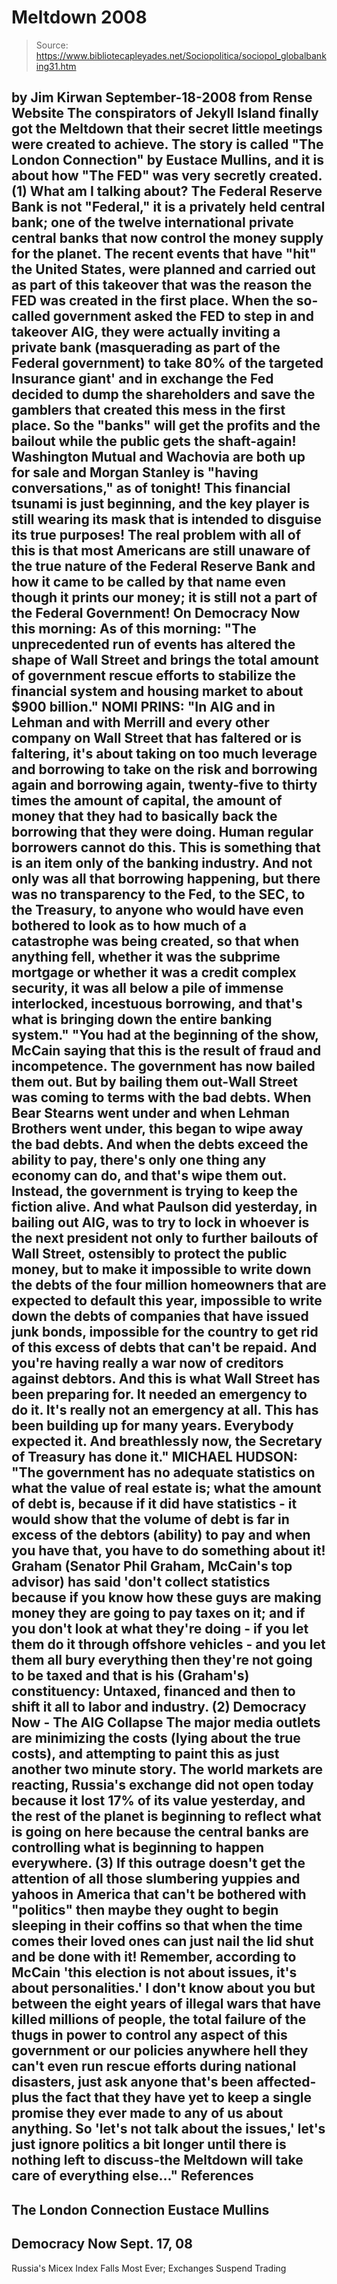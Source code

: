 # Meltdown 2008

> Source: https://www.bibliotecapleyades.net/Sociopolitica/sociopol_globalbanking31.htm

by Jim Kirwan
September-18-2008
from
Rense
Website
The conspirators of Jekyll Island finally got the Meltdown that their secret
little meetings were created to achieve. The story is called "The
London Connection" by Eustace Mullins, and it is about how
"The FED" was very secretly created. (1)
What am I talking about?
The Federal Reserve Bank is not "Federal," it is
a privately held central bank; one of the twelve international private
central banks that now control the money supply for the planet. The recent
events that have "hit" the United States, were planned and carried out as
part of this takeover that was the reason the FED was created in the first
place.
When the so-called government asked the FED to step in and takeover AIG,
they were actually inviting a private bank (masquerading as part of the
Federal government) to take 80% of the targeted Insurance giant' and in
exchange the Fed decided to dump the shareholders and save the gamblers that
created this mess in the first place. So the "banks" will get the profits
and the bailout while the public gets the shaft-again!
Washington Mutual and Wachovia are both up for sale and Morgan Stanley is
"having conversations," as of tonight! This financial tsunami is just
beginning, and the key player is still wearing its mask that is intended to
disguise its true purposes!
The real problem with all of this is that most Americans are still unaware
of the true nature of the Federal Reserve Bank and how it came to be called
by that name even though it prints our money; it is still not a part of the
Federal Government!
On Democracy Now this morning:
As of this morning:
"The unprecedented run of events has altered
the shape of Wall Street and brings the total amount of government
rescue efforts to stabilize the financial system and housing market to
about $900 billion."
NOMI PRINS:
"In AIG and in Lehman and with Merrill and
every other company on Wall Street that has faltered or is faltering,
it's about taking on too much leverage and borrowing to take on the risk
and borrowing again and borrowing again, twenty-five to thirty times the
amount of capital, the amount of money that they had to basically back
the borrowing that they were doing. Human regular borrowers cannot do
this. This is something that is an item only of the banking industry.
And not only was all that borrowing happening, but there was no
transparency to the Fed, to the SEC, to the Treasury, to anyone who
would have even bothered to look as to how much of a catastrophe was
being created, so that when anything fell, whether it was the subprime
mortgage or whether it was a credit complex security, it was all below a
pile of immense interlocked, incestuous borrowing, and that's what is
bringing down the entire banking system."
"You had at the beginning of the show, McCain saying that this is the
result of fraud and incompetence. The government has now bailed them
out. But by bailing them out-Wall Street was coming to terms with the
bad debts. When Bear Stearns went under and when Lehman Brothers went
under, this began to wipe away the bad debts. And when the debts exceed
the ability to pay, there's only one thing any economy can do, and
that's wipe them out.
Instead, the government is trying to keep the fiction alive. And what
Paulson did yesterday, in bailing out AIG, was to try to lock in whoever
is the next president not only to further bailouts of Wall Street,
ostensibly to protect the public money, but to make it impossible to
write down the debts of the four million homeowners that are expected to
default this year, impossible to write down the debts of companies that
have issued junk bonds, impossible for the country to get rid of this
excess of debts that can't be repaid.
And you're having really a war now of
creditors against debtors. And this is what Wall Street has been
preparing for. It needed an emergency to do it. It's really not an
emergency at all. This has been building up for many years. Everybody
expected it.
And breathlessly now, the Secretary of
Treasury has done it."
MICHAEL HUDSON:
"The government has no adequate statistics
on what the value of real estate is; what the amount of debt is, because
if it did have statistics - it would show that the volume of debt is far
in excess of the debtors (ability) to pay and when you have that, you
have to do something about it!
Graham (Senator Phil Graham, McCain's top advisor) has
said 'don't collect statistics because if you know how these guys are
making money they are going to pay taxes on it; and if you don't look at
what they're doing - if you let them do it through offshore vehicles -
and you let them all bury everything then they're not going to be taxed
and that is his (Graham's) constituency: Untaxed, financed and then to
shift it all to labor and industry. (2)
Democracy Now - The AIG Collapse
The major media outlets are minimizing the
costs (lying about the true costs), and attempting to paint this as just
another two minute story. The world markets are reacting, Russia's
exchange did not open today because it lost 17% of its value yesterday,
and the rest of the planet is beginning to reflect what is going on here
because the central banks are controlling what is beginning to happen
everywhere. (3)
If this outrage doesn't get the attention of all those slumbering
yuppies and yahoos in America that can't be bothered with "politics"
then maybe they ought to begin sleeping in their coffins so that when
the time comes their loved ones can just nail the lid shut and be done
with it!
Remember, according to McCain 'this
election is not about issues, it's about personalities.'
I don't know about you but between the eight years of illegal wars that
have killed millions of people, the total failure of the thugs in power
to control any aspect of this government or our policies anywhere hell
they can't even run rescue efforts during national disasters, just ask
anyone that's been affected-plus the fact that they have yet to keep a
single promise they ever made to any of us about anything.
So 'let's not talk about the issues,' let's
just ignore politics a bit longer until there is nothing left to
discuss-the Meltdown will take care of everything else..."
References
-
The London Connection Eustace
Mullins
-
Democracy Now Sept. 17, 08
-
Russia's Micex Index Falls Most Ever;
Exchanges Suspend Trading
